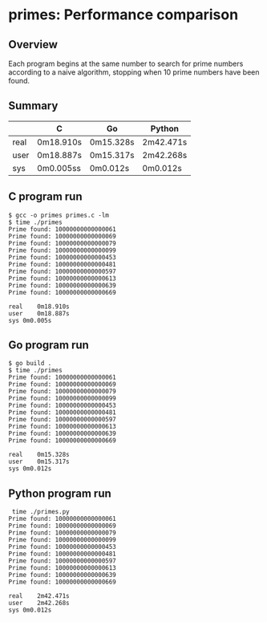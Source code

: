 # primes: Performance comparison

## Overview

Each program begins at the same number to search for prime numbers according to a naive algorithm, stopping when 10 prime numbers have been found.

## Summary

|      | C         | Go        | Python    |
| ---- | --------- | --------- | --------- |
| real | 0m18.910s | 0m15.328s | 2m42.471s |
| user | 0m18.887s | 0m15.317s | 2m42.268s |
| sys  | 0m0.005ss | 0m0.012s  | 0m0.012s  |

## C program run

```
$ gcc -o primes primes.c -lm
$ time ./primes 
Prime found: 10000000000000061
Prime found: 10000000000000069
Prime found: 10000000000000079
Prime found: 10000000000000099
Prime found: 10000000000000453
Prime found: 10000000000000481
Prime found: 10000000000000597
Prime found: 10000000000000613
Prime found: 10000000000000639
Prime found: 10000000000000669

real	0m18.910s
user	0m18.887s
sys	0m0.005s
```

## Go program run

```
$ go build .
$ time ./primes 
Prime found: 10000000000000061
Prime found: 10000000000000069
Prime found: 10000000000000079
Prime found: 10000000000000099
Prime found: 10000000000000453
Prime found: 10000000000000481
Prime found: 10000000000000597
Prime found: 10000000000000613
Prime found: 10000000000000639
Prime found: 10000000000000669

real	0m15.328s
user	0m15.317s
sys	0m0.012s
```

## Python program run

```
 time ./primes.py 
Prime found: 10000000000000061
Prime found: 10000000000000069
Prime found: 10000000000000079
Prime found: 10000000000000099
Prime found: 10000000000000453
Prime found: 10000000000000481
Prime found: 10000000000000597
Prime found: 10000000000000613
Prime found: 10000000000000639
Prime found: 10000000000000669

real	2m42.471s
user	2m42.268s
sys	0m0.012s
```
